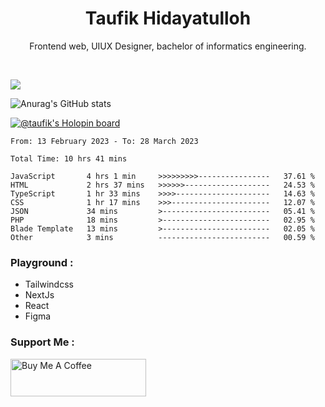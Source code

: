 
<h1 align="center">
  <b>Taufik Hidayatulloh</b>
</h1>
<p align="center">
   Frontend web, UIUX Designer, bachelor of informatics engineering.
 </p>
<br/>


![](https://komarev.com/ghpvc/?username=Taufik-H&color=red)

![Anurag's GitHub stats](https://github-readme-stats.vercel.app/api?username=Taufik-H&show_icons=true&theme=dracula&border_radius=5)



[![@taufik's Holopin board](https://holopin.me/taufik)](https://holopin.io/@taufik)

<!--START_SECTION:waka-->

```text
From: 13 February 2023 - To: 28 March 2023

Total Time: 10 hrs 41 mins

JavaScript       4 hrs 1 min     >>>>>>>>>----------------   37.61 %
HTML             2 hrs 37 mins   >>>>>>-------------------   24.53 %
TypeScript       1 hr 33 mins    >>>>---------------------   14.63 %
CSS              1 hr 17 mins    >>>----------------------   12.07 %
JSON             34 mins         >------------------------   05.41 %
PHP              18 mins         >------------------------   02.95 %
Blade Template   13 mins         >------------------------   02.05 %
Other            3 mins          -------------------------   00.59 %
```

<!--END_SECTION:waka-->
### Playground :
- Tailwindcss
- NextJs
- React
- Figma

### Support Me :
<a href="https://www.buymeacoffee.com/opik" target="_blank"><img src="https://cdn.buymeacoffee.com/buttons/v2/default-yellow.png" alt="Buy Me A Coffee" style="height: 60px !important;width: 217px !important;" ></a>
